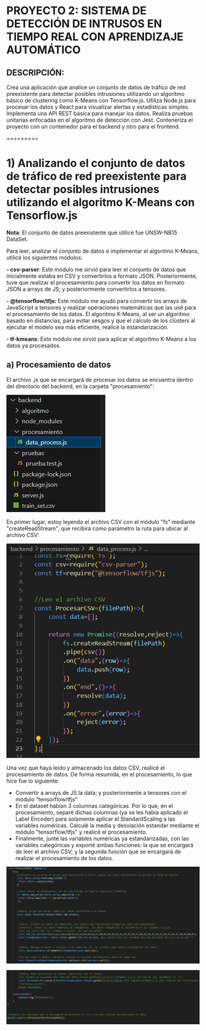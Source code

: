 # PROYECTO 2: SISTEMA DE DETECCIÓN DE INTRUSOS EN TIEMPO REAL CON APRENDIZAJE AUTOMÁTICO
## DESCRIPCIÓN:
Crea una aplicación que analice un conjunto de datos de tráfico de red preexistente para detectar posibles intrusiones utilizando un algoritmo básico de clustering como K-Means con Tensorflow.js.
Utiliza Node.js para procesar los datos y React para visualizar alertas y estadísticas simples.
Implementa una API REST básica para manejar los datos. Realiza pruebas unitarias enfocadas en el algoritmo de detección con Jest. Conteneriza el proyecto con un contenedor para el backend y otro para el frontend.

=========

# 1) Analizando el conjunto de datos de tráfico de red preexistente para detectar posibles intrusiones utilizando el algoritmo K-Means con Tensorflow.js 
**Nota**: El conjunto de datos preexistente que utilicé fue UNSW-NB15 DataSet.

Para leer, analizar el conjunto de datos e implementar el algoritmo K-Means, utilicé los siguientes módulos:

**- csv-parser**: Este módulo me sirvió para leer el conjunto de datos que inicialmente estaba en CSV y convertirlos a formato JSON. Posteriormente, tuve que realizar el procesamiento para convertir los datos en formato JSON a arrays de JS; y posteriormente convertirlos a tensores. 

**- @tensorflow/tfjs:** Este módulo me ayudó para convertir los arrays de JavaScript a tensores y realizar operaciones matemáticas que las usé para el procesamiento de los datos.
El algoritmo K-Means, al ser un algoritmo basado en distancias, para evitar sesgos y que el cálculo de los clústers al ejecutar el modelo sea más eficiente, realicé la estandarización.

**- tf-kmeans**: Este módulo me sirvió para aplicar el algoritmo K-Means a los datos ya procesados.

## a) Procesamiento de datos

El archivo .js que se encargará de procesar los datos se encuentra dentro del directorio del backend, en la carpeta "procesamiento":

![](https://github.com/DianaLlamoca/C8288-PC3-PROYECTO/blob/main/Imagenes/I1.JPG)

En primer lugar, estoy leyendo el archivo CSV con el módulo "fs" mediante "createReadStream", que recibirá como parámetro la ruta para ubicar al archivo CSV:

![](https://github.com/DianaLlamoca/C8288-PC3-PROYECTO/blob/main/Imagenes/I2.JPG)

Una vez que haya leído y almacenado los datos CSV, realicé el procesamiento de datos.
De forma resumida, en el procesamiento, lo que hice fue lo siguiente:
- Convertir a arrays de JS la data; y posteriormente a tensores con el módulo "tensorflow/tfjs"
- En el dataset habían 3 columnas categóricas. Por lo que, en el procesamiento, separé dichas columnas (ya se les había aplicado el Label Encoder) para solamente aplicar el StandardScaling a las variables numéricas. Calculé la media y desviación estandar mediante el módulo "tensorflow/tfjs" y realicé el procesamiento.
- Finalmente, junté las variables numéricas ya estandarizadas, con las variables categóricas y exporté ambas funciones: la que se encargará de leer el archivo CSV; y la segunda función que se encargará de realizar el procesamiento de los datos.

![](https://github.com/DianaLlamoca/C8288-PC3-PROYECTO/blob/main/Imagenes/I3.JPG)

![](https://github.com/DianaLlamoca/C8288-PC3-PROYECTO/blob/main/Imagenes/I4.JPG)
